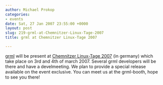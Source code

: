 ```yaml
---
author: Michael Prokop
categories:
- events
date: Sat, 27 Jan 2007 23:55:00 +0000
layout: post
slug: 219-grml-at-Chemnitzer-Linux-Tage-2007
title: grml at Chemnitzer Linux-Tage 2007

---
```

[grml](https://grml.org/) will be present at [Chemnitzer Linux\-Tage 2007](http://chemnitzer.linux-tage.de/2007/info/) (in germany) which take place on 3rd and 4th of march 2007\. Several grml developers will be there and have a develmeeting. We plan to provide a special release available on the event exclusive. You can meet us at the grml\-booth, hope to see you there!
